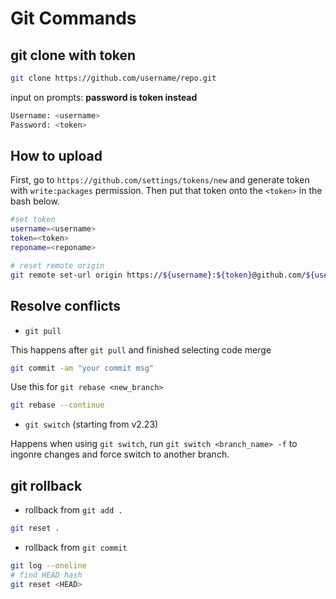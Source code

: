 # Git Commands

## git clone with token

```bash
git clone https://github.com/username/repo.git
```
input on prompts: **password is token instead**
```bash
Username: <username>
Password: <token>
```


## How to upload
First, go to `https://github.com/settings/tokens/new` and generate token with `write:packages` permission. Then put that token onto the `<token>` in the bash below.

```bash
#set token
username=<username>
token=<token>
reponame=<reponame>

# reset remote origin
git remote set-url origin https://${username}:${token}@github.com/${username}/${reponame}.git

```

## Resolve conflicts

* `git pull`

This happens after `git pull` and finished selecting code merge
```bash
git commit -am "your commit msg"
```

Use this for `git rebase <new_branch>`
```bash
git rebase --continue
```

* `git switch` (starting from v2.23)

Happens when using `git switch`, run `git switch <branch_name> -f` to ingonre changes and force switch to another branch. 

## git rollback

* rollback from `git add .`

```bash
git reset .
```

* rollback from `git commit`

```bash
git log --oneline
# find HEAD hash
git reset <HEAD>
```